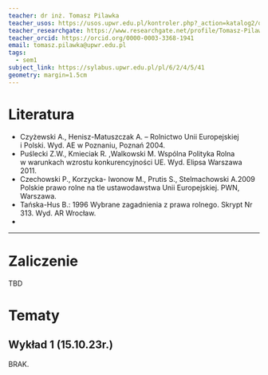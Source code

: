 ```yaml
---
teacher: dr inż. Tomasz Pilawka
teacher_usos: https://usos.upwr.edu.pl/kontroler.php?_action=katalog2/osoby/pokazOsobe&os_id=16967
teacher_researchgate: https://www.researchgate.net/profile/Tomasz-Pilawka-3
teacher_orcid: https://orcid.org/0000-0003-3368-1941
email: tomasz.pilawka@upwr.edu.pl
tags:
  - sem1
subject_link: https://sylabus.upwr.edu.pl/pl/6/2/4/5/41
geometry: margin=1.5cm
---
```


# Literatura

- Czyżewski A., Henisz-Matuszczak A. – Rolnictwo Unii Europejskiej i Polski. Wyd. AE w Poznaniu, Poznań 2004.
- Puślecki Z.W., Kmieciak R. ,Walkowski M. Wspólna Polityka Rolna w warunkach wzrostu konkurencyjności UE. Wyd. Elipsa Warszawa 2011.
- Czechowski P., Korzycka- Iwonow M., Prutis S., Stelmachowski A.2009 Polskie prawo rolne na tle ustawodawstwa Unii Europejskiej. PWN, Warszawa.
- Tańska-Hus B.: 1996 Wybrane zagadnienia z prawa rolnego. Skrypt Nr 313. Wyd. AR Wrocław.
-
---

# Zaliczenie

TBD

# Tematy

## Wykład 1 (15.10.23r.)

BRAK.
